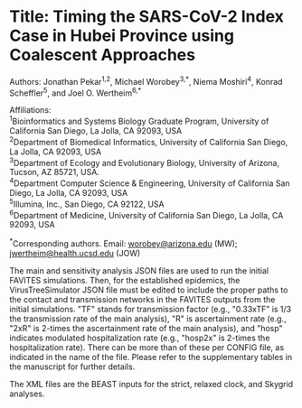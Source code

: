 # Title: Timing the SARS-CoV-2 Index Case in Hubei Province using Coalescent Approaches
Authors: Jonathan Pekar<sup>1,2</sup>, Michael Worobey<sup>3,\*</sup>, Niema Moshiri<sup>4</sup>, Konrad Scheffler<sup>5</sup>, and Joel O. Wertheim<sup>6,\*</sup><br />

Affiliations:<br />
<sup>1</sup>Bioinformatics and Systems Biology Graduate Program, University of California San Diego, La Jolla, CA 92093, USA<br />
<sup>2</sup>Department of Biomedical Informatics, University of California San Diego, La Jolla, CA 92093, USA<br />
<sup>3</sup>Department of Ecology and Evolutionary Biology, University of Arizona, Tucson, AZ 85721, USA.<br />
<sup>4</sup>Department Computer Science & Engineering, University of California San Diego, La Jolla, CA 92093, USA<br />
<sup>5</sup>Illumina, Inc., San Diego, CA 92122, USA<br />
<sup>6</sup>Department of Medicine, University of California San Diego, La Jolla, CA 92093, USA<br />

<sup>\*</sup>Corresponding authors. Email: worobey@arizona.edu (MW); jwertheim@health.ucsd.edu (JOW)

The main and sensitivity analysis JSON files are used to run the initial FAVITES simulations. Then, for the established epidemics, the VirusTreeSimulator JSON file must be edited to include the proper paths to the contact and transmission networks in the FAVITES outputs from the initial simulations. "TF" stands for transmission factor (e.g., "0.33xTF" is 1/3 the transmission rate of the main analysis), "R" is ascertainment rate (e.g., "2xR" is 2-times the ascertainment rate of the main analysis), and "hosp" indicates modulated hospitalization rate (e.g., "hosp2x" is 2-times the hospitalization rate). There can be more than of these per CONFIG file, as indicated in the name of the file. Please refer to the supplementary tables in the manuscript for further details.  

The XML files are the BEAST inputs for the strict, relaxed clock, and Skygrid analyses. 
